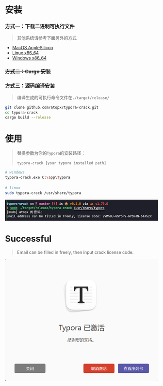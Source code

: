 # 安装

### 方式一：下载二进制可执行文件

> 其他系统请参考下面另外的方式
- [MacOS AppleSilicon](https://github.com/atopx/typora-crack/releases/download/v0.1.1/typora-crack-apple-silicon)
- [Linux x86_64](https://github.com/atopx/typora-crack/releases/download/v0.1.1/typora-crack-linux-amd64)
- [Windows x86_64](https://github.com/atopx/typora-crack/releases/download/v0.1.1/typora-crack-win-amd64.exe)

### ~~方式二：Cargo 安装~~


### 方式三：源码编译安装

> 编译生成的可执行命令文件在`./target/release/`

```sh
git clone github.com/atopx/typora-crack.git
cd typora-crack
cargo build --release
```

# 使用

> 替换参数为你的`Typora`的安装路径：
>
> `typora-crack [your typora installed path]`

```sh
# windows
typora-crack.exe C:\app\Typora

# linux
sudo typora-crack /usr/share/typora
```

![](./img/register.png)

# Successful
> Email can be filled in freely, then input crack license code.

![OK](./img/success.png)
